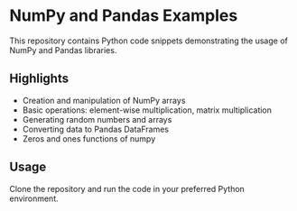 # NumPy and Pandas Examples

This repository contains Python code snippets demonstrating the usage of NumPy and Pandas libraries.

## Highlights

- Creation and manipulation of NumPy arrays
- Basic operations: element-wise multiplication, matrix multiplication
- Generating random numbers and arrays
- Converting data to Pandas DataFrames
- Zeros and ones functions of numpy
## Usage

Clone the repository and run the code in your preferred Python environment.

